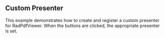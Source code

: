 ##  Custom Presenter 

This example demonstrates how to create and register a custom presenter for RadPdfViewer. When the buttons are clicked, the appropriate presenter is set.